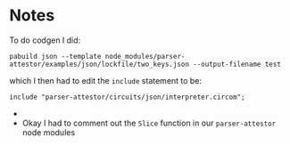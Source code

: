 # Notes
To do codgen I did:
```
pabuild json --template node_modules/parser-attestor/examples/json/lockfile/two_keys.json --output-filename test  
```
which I then had to edit the `include` statement to be:
```
include "parser-attestor/circuits/json/interpreter.circom";
```

- 
- Okay I had to comment out the `Slice` function in our `parser-attestor` node modules